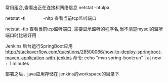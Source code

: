 常用组合,查看出正在连接和网络信息
netstat -ntulpa

 netstat -tl　　　　-nltp
查看当前tcp监听端口

netstat -tlp
      查看当前tcp监听端口, 需要显示监听的程序名,当不清楚mysql的监听端口时比较好用
      
Jenkins 后台运行SpringBoot应用
http://stackoverflow.com/questions/28500066/how-to-deploy-springboot-maven-application-with-jenkins
命令:
echo "mvn spring-boot:run" | at now + 1 minutes

部署之后，java应用存储在 jenkins的workspace的目录下